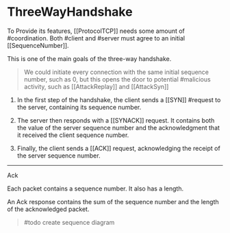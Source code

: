 # ThreeWayHandshake

To Provide its features, [[ProtocolTCP]] needs some amount of #coordination. Both #client and #server must agree to an initial [[SequenceNumber]].

This is one of the main goals of the three-way handshake.

> We could initiate every connection with the same initial sequence number, such as 0, but this opens the door to potential #malicious activity, such as [[AttackReplay]] and [[AttackSyn]]

1. In the first step of the handshake, the client sends a [[SYN]] #request to the server, containing its sequence number.

2. The server then responds with a [[SYNACK]] request. It contains both the value of the server sequence number and the acknowledgment that it received the client sequence number.

3. Finally, the client sends a [[ACK]] request, acknowledging the receipt of the server sequence number.

___

Ack

Each packet contains a sequence number.
It also has a length.

An Ack response contains the sum of the sequence number and the length of the acknowledged packet.

> #todo create sequence diagram
